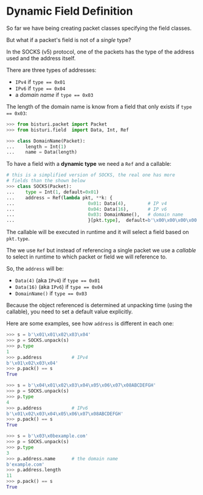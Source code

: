 # Dynamic Field Definition

So far we have being creating packet classes specifying the field
classes.

But what if a packet's field is not of a *single* type?

In the SOCKS (v5) protocol, one of the packets has the type of
the address used and the address itself.

There are three types of addresses:

 - `IPv4` if `type == 0x01`
 - `IPv6` if `type == 0x04`
 - a *domain name* if `type == 0x03`

The length of the domain name is know from a field that only exists if
`type == 0x03`:

```python
>>> from bisturi.packet import Packet
>>> from bisturi.field  import Data, Int, Ref

>>> class DomainName(Packet):
...    length = Int(1)
...    name = Data(length)
```

To have a field with a **dynamic type** we need a `Ref` and a callable:

```python
# this is a simplified version of SOCKS, the real one has more
# fields than the shown below
>>> class SOCKS(Packet):
...    type = Int(1, default=0x01)
...    address = Ref(lambda pkt, **k: {
...                           0x01: Data(4),        # IP v4
...                           0x04: Data(16),       # IP v6
...                           0x03: DomainName(),   # domain name
...                           }[pkt.type],  default=b'\x00\x00\x00\x00')
```

The callable will be executed in runtime and it will select a field
based on `pkt.type`.

The we use `Ref` but instead of referencing a single packet we
use a *callable* to select in runtime to which packet or field
we will reference to.

So, the `address` will be:

 - `Data(4)` (aka `IPv4`) if `type == 0x01`
 - `Data(16)` (aka `IPv6`) if `type == 0x04`
 - `DomainName()`  if `type == 0x03`

Because the object referenced is determined at unpacking time
(using the callable), you need to set a default value explicitly.

Here are some examples, see how `address` is different in each one:

```python
>>> s = b'\x01\x01\x02\x03\x04'
>>> p = SOCKS.unpack(s)
>>> p.type
1
>>> p.address           # IPv4
b'\x01\x02\x03\x04'
>>> p.pack() == s
True

>>> s = b'\x04\x01\x02\x03\x04\x05\x06\x07\x08ABCDEFGH'
>>> p = SOCKS.unpack(s)
>>> p.type
4
>>> p.address           # IPv6
b'\x01\x02\x03\x04\x05\x06\x07\x08ABCDEFGH'
>>> p.pack() == s
True

>>> s = b'\x03\x0bexample.com'
>>> p = SOCKS.unpack(s)
>>> p.type
3
>>> p.address.name      # the domain name
b'example.com'
>>> p.address.length
11
>>> p.pack() == s
True
```

